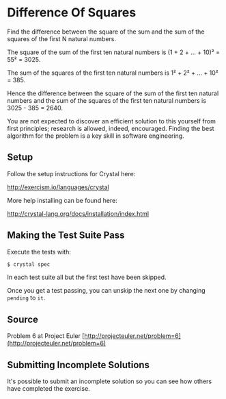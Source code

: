 # Difference Of Squares

Find the difference between the square of the sum and the sum of the squares of the first N natural numbers.

The square of the sum of the first ten natural numbers is
(1 + 2 + ... + 10)² = 55² = 3025.

The sum of the squares of the first ten natural numbers is
1² + 2² + ... + 10² = 385.

Hence the difference between the square of the sum of the first
ten natural numbers and the sum of the squares of the first ten
natural numbers is 3025 - 385 = 2640.

You are not expected to discover an efficient solution to this yourself from
first principles; research is allowed, indeed, encouraged. Finding the best
algorithm for the problem is a key skill in software engineering.

## Setup

Follow the setup instructions for Crystal here:

http://exercism.io/languages/crystal

More help installing can be found here:

http://crystal-lang.org/docs/installation/index.html

## Making the Test Suite Pass

Execute the tests with:

```bash
$ crystal spec
```

In each test suite all but the first test have been skipped.

Once you get a test passing, you can unskip the next one by changing `pending` to `it`.

## Source

Problem 6 at Project Euler [http://projecteuler.net/problem=6](http://projecteuler.net/problem=6)

## Submitting Incomplete Solutions

It's possible to submit an incomplete solution so you can see how others have completed the exercise.
